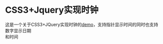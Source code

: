 CSS3+Jquery实现时钟
===
这是一个关于CSS3+JQuery实现时钟的[demo](https://withoutlimited.github.io/css3_clock/index.html)，支持指针显示时间的同时也支持数字显示日期<br>和时间
